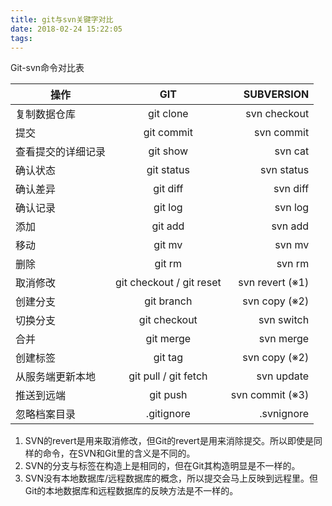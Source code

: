 ```yaml
---
title: git与svn关键字对比
date: 2018-02-24 15:22:05
tags:
---
```


Git-svn命令对比表

| 操作 | GIT | SUBVERSION |
| --- |:-----:| -----:|
|复制数据仓库|git clone|svn checkout|
|提交|git commit|svn commit|
|查看提交的详细记录|git show|svn cat|
|确认状态|git status|svn status|
|确认差异|git diff|svn diff|
|确认记录|git log|svn log|
|添加|git add|svn add|
|移动|git mv|svn mv|
|删除|git rm|svn rm|
|取消修改|git checkout / git reset|svn revert (※1)|
|创建分支|git branch|svn copy (※2)|
|切换分支|git checkout|svn switch|
|合并|git merge|svn merge|
|创建标签|git tag|svn copy (※2)|
|从服务端更新本地|git pull / git fetch|svn update|
|推送到远端|git push|svn commit (※3)|
|忽略档案目录|.gitignore|.svnignore|

1.  SVN的revert是用来取消修改，但Git的revert是用来消除提交。所以即使是同样的命令，在SVN和Git里的含义是不同的。
2.  SVN的分支与标签在构造上是相同的，但在Git其构造明显是不一样的。
3.  SVN没有本地数据库/远程数据库的概念，所以提交会马上反映到远程里。但Git的本地数据库和远程数据库的反映方法是不一样的。


